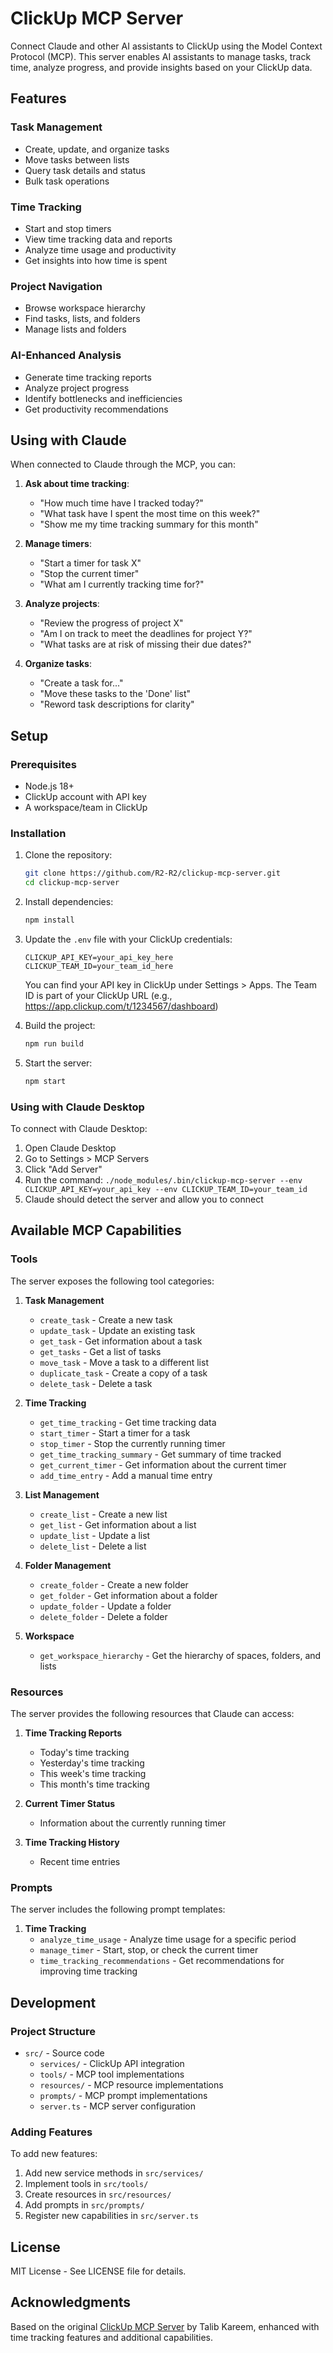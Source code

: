 # ClickUp MCP Server

Connect Claude and other AI assistants to ClickUp using the Model Context Protocol (MCP). This server enables AI assistants to manage tasks, track time, analyze progress, and provide insights based on your ClickUp data.

## Features

### Task Management
- Create, update, and organize tasks
- Move tasks between lists
- Query task details and status
- Bulk task operations

### Time Tracking
- Start and stop timers
- View time tracking data and reports
- Analyze time usage and productivity
- Get insights into how time is spent

### Project Navigation
- Browse workspace hierarchy
- Find tasks, lists, and folders
- Manage lists and folders

### AI-Enhanced Analysis
- Generate time tracking reports
- Analyze project progress
- Identify bottlenecks and inefficiencies
- Get productivity recommendations

## Using with Claude

When connected to Claude through the MCP, you can:

1. **Ask about time tracking**:
   - "How much time have I tracked today?"
   - "What task have I spent the most time on this week?"
   - "Show me my time tracking summary for this month"

2. **Manage timers**:
   - "Start a timer for task X"
   - "Stop the current timer"
   - "What am I currently tracking time for?"

3. **Analyze projects**:
   - "Review the progress of project X"
   - "Am I on track to meet the deadlines for project Y?"
   - "What tasks are at risk of missing their due dates?"

4. **Organize tasks**:
   - "Create a task for..."
   - "Move these tasks to the 'Done' list"
   - "Reword task descriptions for clarity"

## Setup

### Prerequisites
- Node.js 18+
- ClickUp account with API key
- A workspace/team in ClickUp

### Installation

1. Clone the repository:
   ```bash
   git clone https://github.com/R2-R2/clickup-mcp-server.git
   cd clickup-mcp-server
   ```

2. Install dependencies:
   ```bash
   npm install
   ```

3. Update the `.env` file with your ClickUp credentials:
   ```
   CLICKUP_API_KEY=your_api_key_here
   CLICKUP_TEAM_ID=your_team_id_here
   ```

   You can find your API key in ClickUp under Settings > Apps.
   The Team ID is part of your ClickUp URL (e.g., https://app.clickup.com/t/1234567/dashboard)

4. Build the project:
   ```bash
   npm run build
   ```

5. Start the server:
   ```bash
   npm start
   ```

### Using with Claude Desktop

To connect with Claude Desktop:

1. Open Claude Desktop
2. Go to Settings > MCP Servers
3. Click "Add Server"
4. Run the command: `./node_modules/.bin/clickup-mcp-server --env CLICKUP_API_KEY=your_api_key --env CLICKUP_TEAM_ID=your_team_id`
5. Claude should detect the server and allow you to connect

## Available MCP Capabilities

### Tools

The server exposes the following tool categories:

1. **Task Management**
   - `create_task` - Create a new task
   - `update_task` - Update an existing task
   - `get_task` - Get information about a task
   - `get_tasks` - Get a list of tasks
   - `move_task` - Move a task to a different list
   - `duplicate_task` - Create a copy of a task
   - `delete_task` - Delete a task

2. **Time Tracking**
   - `get_time_tracking` - Get time tracking data
   - `start_timer` - Start a timer for a task
   - `stop_timer` - Stop the currently running timer
   - `get_time_tracking_summary` - Get summary of time tracked
   - `get_current_timer` - Get information about the current timer
   - `add_time_entry` - Add a manual time entry

3. **List Management**
   - `create_list` - Create a new list
   - `get_list` - Get information about a list
   - `update_list` - Update a list
   - `delete_list` - Delete a list

4. **Folder Management**
   - `create_folder` - Create a new folder
   - `get_folder` - Get information about a folder
   - `update_folder` - Update a folder
   - `delete_folder` - Delete a folder

5. **Workspace**
   - `get_workspace_hierarchy` - Get the hierarchy of spaces, folders, and lists

### Resources

The server provides the following resources that Claude can access:

1. **Time Tracking Reports**
   - Today's time tracking
   - Yesterday's time tracking
   - This week's time tracking
   - This month's time tracking

2. **Current Timer Status**
   - Information about the currently running timer

3. **Time Tracking History**
   - Recent time entries

### Prompts

The server includes the following prompt templates:

1. **Time Tracking**
   - `analyze_time_usage` - Analyze time usage for a specific period
   - `manage_timer` - Start, stop, or check the current timer
   - `time_tracking_recommendations` - Get recommendations for improving time tracking

## Development

### Project Structure

- `src/` - Source code
  - `services/` - ClickUp API integration
  - `tools/` - MCP tool implementations
  - `resources/` - MCP resource implementations
  - `prompts/` - MCP prompt implementations
  - `server.ts` - MCP server configuration

### Adding Features

To add new features:

1. Add new service methods in `src/services/`
2. Implement tools in `src/tools/`
3. Create resources in `src/resources/`
4. Add prompts in `src/prompts/`
5. Register new capabilities in `src/server.ts`

## License

MIT License - See LICENSE file for details.

## Acknowledgments

Based on the original [ClickUp MCP Server](https://github.com/TaazKareem/clickup-mcp-server) by Talib Kareem, enhanced with time tracking features and additional capabilities.
